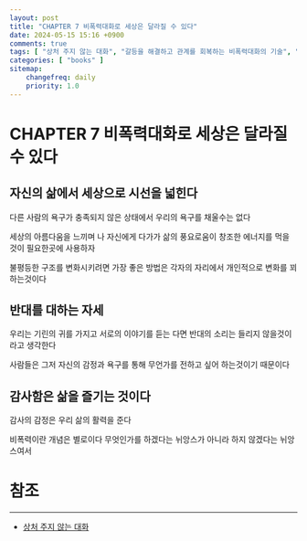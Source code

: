 ```yaml
---
layout: post
title: "CHAPTER 7 비폭력대화로 세상은 달라질 수 있다"
date: 2024-05-15 15:16 +0900
comments: true
tags: [ "상처 주지 않는 대화", "갈등을 해결하고 관계를 회복하는 비폭력대화의 기술", "Nonviolent Communication" ]
categories: [ "books" ]
sitemap:
    changefreq: daily
    priority: 1.0
---
```


# CHAPTER 7 비폭력대화로 세상은 달라질 수 있다
## 자신의 삶에서 세상으로 시선을 넓힌다 
다른 사람의 욕구가 충족되지 않은 상태에서 우리의 욕구를 채울수는 없다

세상의 아름다움을 느끼며 나 자신에게 다가가 삶의 풍요로움이 창조한 에너지를 먹을 것이 필요한곳에 사용하자

불평등한 구조를 변화시키려면 가장 좋은 방법은 각자의 자리에서 개인적으로 변화를 꾀하는것이다


## 반대를 대하는 자세 

우리는 기린의 귀를 가지고 서로의 이야기를 듣는 다면 반대의 소리는 들리지 않을것이라고 생각한다

사람들은 그저 자신의 감정과 욕구를 통해 무언가를 전하고 싶어 하는것이기 때문이다

## 감사함은 삶을 즐기는 것이다
감사의 감정은 우리 삶의 활력을 준다

비폭력이란 개념은 별로이다 무엇인가를 하겠다는 뉘앙스가 아니라 하지 않겠다는 뉘앙스여서

# 참조
-----

* [상처 주지 않는 대화](https://www.yes24.com/Product/Goods/58512315)

